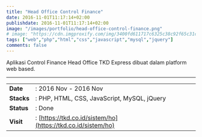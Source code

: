 ```yaml
---
title: "Head Office Control Finance"
date: 2016-11-01T11:17:14+02:00
publishdate: 2016-11-01T11:17:14+02:00
image: "/images/portfolio/head-office-control-finance.png"
# image: "https://cdn.imgproxify.com/img/3400fd611717c6325c38c92f65c31ceedcb94fa308c6df5f049fb4678d6cc17f19c3f954f5720a24180f19b98d59c7ebc760591375782b556602186582d69f81ae1bcb61c50984eab268190b734c3667.png"
tags: ["web","php","html","css","javascript","mysql","jquery"]
comments: false
---
```


Aplikasi Control Finance Head Office TKD Express dibuat dalam platform web based.
<!--more-->
---

|||
|---|---|
|**Date**| : 2016 Nov - 2016 Nov
|**Stacks**| : PHP, HTML, CSS, JavaScript, MySQL, jQuery
|**Status**| : Done
|**Visit**| : [https://tkd.co.id/sistem/ho](https://tkd.co.id/sistem/ho)

